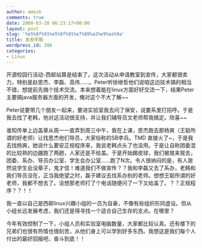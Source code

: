 ```yaml
---
author: amosk
comments: true
date: 2008-03-20 06:23:17+00:00
layout: post
slug: '%e5%8f%91%e5%8f%91%e7%89%a2%e9%aa%9a'
title: 发发牢骚
wordpress_id: 206
categories:
- Linux
---
```


开源校园行活动-西邮站算是结束了，这次活动从申请教室到宣传，大家都很卖力，特别是赵思杰、李磊、高伟……。Peter听徐继哲他们说咱这边技术搞的相当不错，想提前先搞个技术交流。本来想着能在linux方面好好交流一下，结果Peter主要搞java服务器方面的开发，俺对这个不大了解~~

Peter说要带几个朋友一起来，要进实验室我去问了保安，说要系里打招呼。于是我去找了老韩，他对这活动很支持，并让我们辅导员文老师帮我搞定。欣喜~~

谁知传单上边盖章从周一一直弄到周三中午，我在上课，思杰跑去那杨爽（王聪所谓的好老师）让找思杰他们导员，大家俗称的SB李兵。TMD 直接火了~，于是我去找杨爽，她说什么要安正规程序来，我说老韩点头了也没用。于是让自称团委混的比较熟的边疆跑了两趟，人家还是不给盖。于是开始踢皮球，我们被晃来晃去，团委、系办、导员办公室、学生会办公室……跑了N次。令人很纳闷的是，有人居然说学生会没章子，鬼才信！难道我们不做宣传？？我和李磊又去了系办，老韩和我们导员没在，正当我绝望之时，磊子建议去找系办别的老师。想想王聪所谓的好老师，我都不想去了。没想那老师打了个电话随便问了一下又给盖了。？？正规程序？？！！

我一直以自己是西邮linux兴趣小组的一员为自豪，不像有些组织形同虚设。但从小组长远发展考虑，我们还是得寻找一个适合自己生存的支点。在哪里？

今年有效控制了一下，小组人员和实验室电脑数量，大家都比较认真。还有楼下的兄弟们也很有热情也很刻苦，从他们身上可以学到好多东西。我想这是我们每个人付出的最好回报吧，奋斗到底！！

